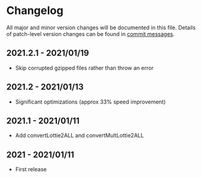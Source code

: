 # Changelog
All major and minor version changes will be documented in this file. Details of
patch-level version changes can be found in [commit messages](../../commits/master).

## 2021.2.1 - 2021/01/19
- Skip corrupted gzipped files rather than throw an error

## 2021.2 - 2021/01/13
- Significant optimizations (approx 33% speed improvement)

## 2021.1 - 2021/01/11
- Add convertLottie2ALL and convertMultLottie2ALL

## 2021 - 2021/01/11
- First release
